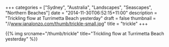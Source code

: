 +++
categories = ["Sydney", "Australia", "Landscapes", "Seascapes", "Northern Beaches"]
date = "2014-11-30T06:52:15+11:00"
description = "Trickling flow at Turrimetta Beach yesterday"
draft = false
thumbnail = "//www.janalonzo.com/thumb/trickle-small.jpg"
title = "trickle"
+++

{{% img srcname="/thumb/trickle" title="Trickling flow at Turrimetta Beach yesterday" %}}
